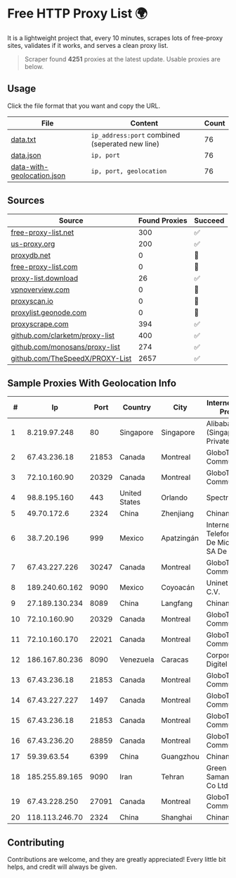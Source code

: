 
# Free HTTP Proxy List 🌍

It is a lightweight project that, every 10 minutes, scrapes lots of free-proxy sites, validates if it works, and serves a clean proxy list.


> Scraper found **4251** proxies at the latest update. Usable proxies are below.

## Usage

Click the file format that you want and copy the URL.


|File|Content|Count|
|----|-------|-----|
|[data.txt](https://raw.githubusercontent.com/themiralay/Proxy-List-World/master/data.txt)|`ip_address:port` combined (seperated new line)|76|
|[data.json](https://raw.githubusercontent.com/themiralay/Proxy-List-World/master/data.json)|`ip, port`|76|
|[data-with-geolocation.json](https://raw.githubusercontent.com/themiralay/Proxy-List-World/master/data-with-geolocation.json)|`ip, port, geolocation`|76|

## Sources

|Source|Found Proxies|Succeed|
|------|-------------|-------|
|[free-proxy-list.net](https://free-proxy-list.net)|300|✅|
|[us-proxy.org](https://www.us-proxy.org)|200|✅|
|[proxydb.net](http://proxydb.net)|0|🚫|
|[free-proxy-list.com](https://free-proxy-list.com/?page=&port=&type%5B%5D=http&type%5B%5D=https&up_time=0&search=Search)|0|🚫|
|[proxy-list.download](https://www.proxy-list.download/HTTP)|26|✅|
|[vpnoverview.com](https://vpnoverview.com/privacy/anonymous-browsing/free-proxy-servers)|0|🚫|
|[proxyscan.io](https://www.proxyscan.io)|0|🚫|
|[proxylist.geonode.com](https://proxylist.geonode.com/api/proxy-list?limit=300&page=1&sort_by=lastChecked&sort_type=desc&protocols=http,https)|0|🚫|
|[proxyscrape.com](https://api.proxyscrape.com/v2/?request=displayproxies&protocol=http&timeout=10000&country=all&ssl=all&anonymity=all)|394|✅|
|[github.com/clarketm/proxy-list](https://raw.githubusercontent.com/clarketm/proxy-list/master/proxy-list-raw.txt)|400|✅|
|[github.com/monosans/proxy-list](https://raw.githubusercontent.com/monosans/proxy-list/main/proxies/http.txt)|274|✅|
|[github.com/TheSpeedX/PROXY-List](https://raw.githubusercontent.com/TheSpeedX/PROXY-List/master/http.txt)|2657|✅|


## Sample Proxies With Geolocation Info

|#|Ip|Port|Country|City|Internet Service Provider|
|-|--|----|-------|----|-------------------------|
|1|8.219.97.248|80|Singapore|Singapore|Alibaba Cloud (Singapore) Private Limited|
|2|67.43.236.18|21853|Canada|Montreal|GloboTech Communications|
|3|72.10.160.90|20329|Canada|Montreal|GloboTech Communications|
|4|98.8.195.160|443|United States|Orlando|Spectrum|
|5|49.70.172.6|2324|China|Zhenjiang|Chinanet|
|6|38.7.20.196|999|Mexico|Apatzingán|Internet Telefonia Y TV De Michoacan SA De CV|
|7|67.43.227.226|30247|Canada|Montreal|GloboTech Communications|
|8|189.240.60.162|9090|Mexico|Coyoacán|Uninet S.A. de C.V.|
|9|27.189.130.234|8089|China|Langfang|Chinanet|
|10|72.10.160.90|20329|Canada|Montreal|GloboTech Communications|
|11|72.10.160.170|22021|Canada|Montreal|GloboTech Communications|
|12|186.167.80.236|8090|Venezuela|Caracas|Corporacion Digitel C.A|
|13|67.43.236.18|21853|Canada|Montreal|GloboTech Communications|
|14|67.43.227.227|1497|Canada|Montreal|GloboTech Communications|
|15|67.43.236.18|21853|Canada|Montreal|GloboTech Communications|
|16|67.43.236.20|28859|Canada|Montreal|GloboTech Communications|
|17|59.39.63.54|6399|China|Guangzhou|Chinanet|
|18|185.255.89.165|9090|Iran|Tehran|Green Web Samaneh Novin Co Ltd|
|19|67.43.228.250|27091|Canada|Montreal|GloboTech Communications|
|20|118.113.246.70|2324|China|Shanghai|Chinanet|



## Contributing

Contributions are welcome, and they are greatly appreciated! Every
little bit helps, and credit will always be given.

